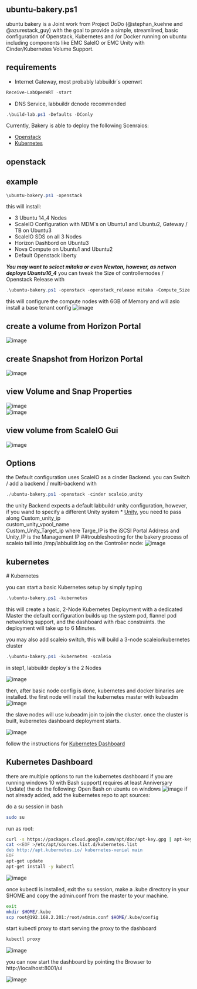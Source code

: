 ## ubuntu-bakery.ps1

ubuntu bakery is a Joint work from Project DoDo (@stephan_kuehne and @azurestack_guy) with the goal to provide a simple, streamlined, basic configuration of Openstack, Kubernetes and /or Docker running on ubuntu including components like EMC SaleIO or EMC Unity with Cinder/Kubernetes Volume Support.
## requirements
* Internet Gateway, most probably labbuildr´s openwrt
```Powershell
Receive-LabOpenWRT -start
```
* DNS Service, labbuildr dcnode recommended 
```Powershell
.\build-lab.ps1 -Defaults -DConly
```
Currently, Bakery is able to deploy the following Scenraios:  
* [Openstack](#openstack)  
* [Kubernetes](#kubernetes) 
<h2 id="Openstack">openstack</h2>

## example
```Powershell
\ubuntu-bakery.ps1 -openstack
```
this will install:

* 3 Ubuntu 14_4 Nodes
* ScaleIO Configuration with MDM´s on Ubuntu1 and Ubuntu2, Gateway / TB on Ubuntu3
* ScaleIO SDS on all 3 Nodes
* Horizon Dashbord on Ubuntu3
* Nova Compute on Ubuntu1 and Ubuntu2
* Default Openstack liberty

_**You may want to select mitaka or even Newton, however, as netwon deploys Ubuntu16_4**_
you can tweak the Size of controllernodes / Openstack Release with
```Powershell
.\ubuntu-bakery.ps1 -openstack -openstack_release mitaka -Compute_Size TXL
```
this will configure the  compute nodes with 6GB of Memory and will aslo install a base tenant config 
![image](https://cloud.githubusercontent.com/assets/8255007/18787425/28e0c696-81a3-11e6-972b-4006a2879a64.png)
## create a volume from Horizon Portal  
![image](https://cloud.githubusercontent.com/assets/8255007/18471448/34528fda-79b2-11e6-9731-788fb08b0f4a.png)   
## create Snapshot from Horizon Portal  
![image](https://cloud.githubusercontent.com/assets/8255007/18466722/146f0686-799d-11e6-97e4-5da2c0de81c5.png)
## view Volume and Snap Properties
![image](https://cloud.githubusercontent.com/assets/8255007/18466748/3168ab5c-799d-11e6-9bd6-d65264e8ffd2.png)  
![image](https://cloud.githubusercontent.com/assets/8255007/18466766/4961d954-799d-11e6-89f6-6b920142c887.png)


## view volume from ScaleIO Gui
![image](https://cloud.githubusercontent.com/assets/8255007/18466621/b43b3992-799c-11e6-8092-5623e849a8b4.png)


## Options
the Default configuration uses ScaleIO as a cinder Backend.
you can Switch / add a backend / multi-backend with 
```Powershell
./ubuntu-bakery.ps1 -openstack -cinder scaleio,unity    
``` 
the unity Backend expects a default labbuildr unity configuration,  however, if you wand to specify a different Unity system * [Unity](install-unity-falcon.ps1), you need to pass along Custom_unity_ip  
custom_unity_vpool_name  
Custom_Unity_Target_ip
where Targe_IP is the iSCSI Portal Address and Unity_IP is the Management IP
##troubleshooting
for the bakery process of scaleio tail into /tmp/labbuildr.log on the Controller node:
![image](https://cloud.githubusercontent.com/assets/8255007/18591724/0ec59ff8-7c34-11e6-9068-44e1653a6d22.png)

<h2 id="Kubernetes">kubernetes</h2>
# Kubernetes

you can start a basic Kubernetes setup by simply typing

```Powershell
.\ubuntu-bakery.ps1 -kubernetes
```

this will create a basic, 2-Node Kubernetes Deployment with a dedicated Master
the default configuration builds up the system pod, flannel pod networking support, and the dashboard with rbac constraints.
the deployment will take up to 6 Minutes.

you may also add scaleio switch, this will build a 3-node scaleio/kubernetes cluster

```Powershell
.\ubuntu-bakery.ps1 -kubernetes -scaleio
```

in step1, labbuildr deploy´s the 2 Nodes

![image](https://cloud.githubusercontent.com/assets/8255007/24656102/52bb7d7c-1941-11e7-8ae0-c7bbe59b58ec.png)

then, after basic node config is done, kubernetes and docker binaries are installed.
the first node will install the kubernetes master with kubeadm  
![image](https://cloud.githubusercontent.com/assets/8255007/24656180/babe890a-1941-11e7-84e0-3618bd6d0e49.png)

the slave nodes will use kubeadm join to join the cluster.
once the cluster is built, kubernetes dashboard deployment starts.

![image](https://cloud.githubusercontent.com/assets/8255007/24656226/eb3f4510-1941-11e7-8ad3-8e366aa462e6.png)


follow the instructions for [Kubernetes Dashboard](http://labbuildr.readthedocs.io/en/master/Solutionpacks///ubuntu-bakery.ps1#kubernetes-dashboard)  

<h2 id="kubernetesdash">Kubernetes Dashboard</h2> 

there are multiple options to run the kubernetes dashboard
if you are running windows 10 with Bash support( requires at least Anniversary Update) the do the following:
Open Bash on ubuntu on windows
![image](https://cloud.githubusercontent.com/assets/8255007/24656353/7bf784c8-1942-11e7-9d2b-c06fd5f9dec2.png)
if not already added, add the kubernetes repo to apt sources:

do a su session in bash
```bash
sudo su
```
run as root:
```bash
curl -s https://packages.cloud.google.com/apt/doc/apt-key.gpg | apt-key add -
cat <<EOF >/etc/apt/sources.list.d/kubernetes.list
deb http://apt.kubernetes.io/ kubernetes-xenial main
EOF
apt-get update
apt-get install -y kubectl
```
![image](https://cloud.githubusercontent.com/assets/8255007/24663358/fc7386dc-1957-11e7-9006-33488c4dc427.png)

once kubectl is installed, exit the su session, make a .kube directory in your $HOME and copy the admin.conf from the master to your machine.  
```bash
exit
mkdir $HOME/.kube
scp root@192.168.2.201:/root/admin.conf $HOME/.kube/config
```
start kubectl proxy to start serving the proxy to the dashboard

```bash
kubectl proxy
```
![image](https://cloud.githubusercontent.com/assets/8255007/24664097/083f5a84-195a-11e7-8b93-9fbf8bc349e7.png)

you can now start the dashboard by pointing the Browser to http://localhost:8001/ui

![image](https://cloud.githubusercontent.com/assets/8255007/24664182/49bba698-195a-11e7-918f-b7c66186ff52.png)

